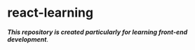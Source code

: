 # react-learning

**_This repository is created particularly for learning front-end development_**.
